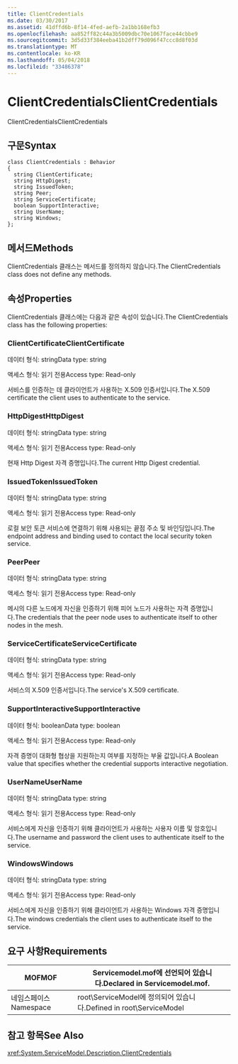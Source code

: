 ```yaml
---
title: ClientCredentials
ms.date: 03/30/2017
ms.assetid: 41dffd6b-8f14-4fed-aefb-2a1bb168efb3
ms.openlocfilehash: aa852ff82c44a3b5009dbc70e1067face44cbbe9
ms.sourcegitcommit: 3d5d33f384eeba41b2dff79d096f47ccc8d8f03d
ms.translationtype: MT
ms.contentlocale: ko-KR
ms.lasthandoff: 05/04/2018
ms.locfileid: "33486378"
---
```

# <a name="clientcredentials"></a><span data-ttu-id="968c8-102">ClientCredentials</span><span class="sxs-lookup"><span data-stu-id="968c8-102">ClientCredentials</span></span>
<span data-ttu-id="968c8-103">ClientCredentials</span><span class="sxs-lookup"><span data-stu-id="968c8-103">ClientCredentials</span></span>  
  
## <a name="syntax"></a><span data-ttu-id="968c8-104">구문</span><span class="sxs-lookup"><span data-stu-id="968c8-104">Syntax</span></span>  
  
```  
class ClientCredentials : Behavior  
{  
  string ClientCertificate;  
  string HttpDigest;  
  string IssuedToken;  
  string Peer;  
  string ServiceCertificate;  
  boolean SupportInteractive;  
  string UserName;  
  string Windows;  
};  
```  
  
## <a name="methods"></a><span data-ttu-id="968c8-105">메서드</span><span class="sxs-lookup"><span data-stu-id="968c8-105">Methods</span></span>  
 <span data-ttu-id="968c8-106">ClientCredentials 클래스는 메서드를 정의하지 않습니다.</span><span class="sxs-lookup"><span data-stu-id="968c8-106">The ClientCredentials class does not define any methods.</span></span>  
  
## <a name="properties"></a><span data-ttu-id="968c8-107">속성</span><span class="sxs-lookup"><span data-stu-id="968c8-107">Properties</span></span>  
 <span data-ttu-id="968c8-108">ClientCredentials 클래스에는 다음과 같은 속성이 있습니다.</span><span class="sxs-lookup"><span data-stu-id="968c8-108">The ClientCredentials class has the following properties:</span></span>  
  
### <a name="clientcertificate"></a><span data-ttu-id="968c8-109">ClientCertificate</span><span class="sxs-lookup"><span data-stu-id="968c8-109">ClientCertificate</span></span>  
 <span data-ttu-id="968c8-110">데이터 형식: string</span><span class="sxs-lookup"><span data-stu-id="968c8-110">Data type: string</span></span>  
  
 <span data-ttu-id="968c8-111">액세스 형식: 읽기 전용</span><span class="sxs-lookup"><span data-stu-id="968c8-111">Access type: Read-only</span></span>  
  
 <span data-ttu-id="968c8-112">서비스를 인증하는 데 클라이언트가 사용하는 X.509 인증서입니다.</span><span class="sxs-lookup"><span data-stu-id="968c8-112">The X.509 certificate the client uses to authenticate to the service.</span></span>  
  
### <a name="httpdigest"></a><span data-ttu-id="968c8-113">HttpDigest</span><span class="sxs-lookup"><span data-stu-id="968c8-113">HttpDigest</span></span>  
 <span data-ttu-id="968c8-114">데이터 형식: string</span><span class="sxs-lookup"><span data-stu-id="968c8-114">Data type: string</span></span>  
  
 <span data-ttu-id="968c8-115">액세스 형식: 읽기 전용</span><span class="sxs-lookup"><span data-stu-id="968c8-115">Access type: Read-only</span></span>  
  
 <span data-ttu-id="968c8-116">현재 Http Digest 자격 증명입니다.</span><span class="sxs-lookup"><span data-stu-id="968c8-116">The current Http Digest credential.</span></span>  
  
### <a name="issuedtoken"></a><span data-ttu-id="968c8-117">IssuedToken</span><span class="sxs-lookup"><span data-stu-id="968c8-117">IssuedToken</span></span>  
 <span data-ttu-id="968c8-118">데이터 형식: string</span><span class="sxs-lookup"><span data-stu-id="968c8-118">Data type: string</span></span>  
  
 <span data-ttu-id="968c8-119">액세스 형식: 읽기 전용</span><span class="sxs-lookup"><span data-stu-id="968c8-119">Access type: Read-only</span></span>  
  
 <span data-ttu-id="968c8-120">로컬 보안 토큰 서비스에 연결하기 위해 사용되는 끝점 주소 및 바인딩입니다.</span><span class="sxs-lookup"><span data-stu-id="968c8-120">The endpoint address and binding used to contact the local security token service.</span></span>  
  
### <a name="peer"></a><span data-ttu-id="968c8-121">Peer</span><span class="sxs-lookup"><span data-stu-id="968c8-121">Peer</span></span>  
 <span data-ttu-id="968c8-122">데이터 형식: string</span><span class="sxs-lookup"><span data-stu-id="968c8-122">Data type: string</span></span>  
  
 <span data-ttu-id="968c8-123">액세스 형식: 읽기 전용</span><span class="sxs-lookup"><span data-stu-id="968c8-123">Access type: Read-only</span></span>  
  
 <span data-ttu-id="968c8-124">메시의 다른 노드에게 자신을 인증하기 위해 피어 노드가 사용하는 자격 증명입니다.</span><span class="sxs-lookup"><span data-stu-id="968c8-124">The credentials that the peer node uses to authenticate itself to other nodes in the mesh.</span></span>  
  
### <a name="servicecertificate"></a><span data-ttu-id="968c8-125">ServiceCertificate</span><span class="sxs-lookup"><span data-stu-id="968c8-125">ServiceCertificate</span></span>  
 <span data-ttu-id="968c8-126">데이터 형식: string</span><span class="sxs-lookup"><span data-stu-id="968c8-126">Data type: string</span></span>  
  
 <span data-ttu-id="968c8-127">액세스 형식: 읽기 전용</span><span class="sxs-lookup"><span data-stu-id="968c8-127">Access type: Read-only</span></span>  
  
 <span data-ttu-id="968c8-128">서비스의 X.509 인증서입니다.</span><span class="sxs-lookup"><span data-stu-id="968c8-128">The service's X.509 certificate.</span></span>  
  
### <a name="supportinteractive"></a><span data-ttu-id="968c8-129">SupportInteractive</span><span class="sxs-lookup"><span data-stu-id="968c8-129">SupportInteractive</span></span>  
 <span data-ttu-id="968c8-130">데이터 형식: boolean</span><span class="sxs-lookup"><span data-stu-id="968c8-130">Data type: boolean</span></span>  
  
 <span data-ttu-id="968c8-131">액세스 형식: 읽기 전용</span><span class="sxs-lookup"><span data-stu-id="968c8-131">Access type: Read-only</span></span>  
  
 <span data-ttu-id="968c8-132">자격 증명이 대화형 협상을 지원하는지 여부를 지정하는 부울 값입니다.</span><span class="sxs-lookup"><span data-stu-id="968c8-132">A Boolean value that specifies whether the credential supports interactive negotiation.</span></span>  
  
### <a name="username"></a><span data-ttu-id="968c8-133">UserName</span><span class="sxs-lookup"><span data-stu-id="968c8-133">UserName</span></span>  
 <span data-ttu-id="968c8-134">데이터 형식: string</span><span class="sxs-lookup"><span data-stu-id="968c8-134">Data type: string</span></span>  
  
 <span data-ttu-id="968c8-135">액세스 형식: 읽기 전용</span><span class="sxs-lookup"><span data-stu-id="968c8-135">Access type: Read-only</span></span>  
  
 <span data-ttu-id="968c8-136">서비스에게 자신을 인증하기 위해 클라이언트가 사용하는 사용자 이름 및 암호입니다.</span><span class="sxs-lookup"><span data-stu-id="968c8-136">The username and password the client uses to authenticate itself to the service.</span></span>  
  
### <a name="windows"></a><span data-ttu-id="968c8-137">Windows</span><span class="sxs-lookup"><span data-stu-id="968c8-137">Windows</span></span>  
 <span data-ttu-id="968c8-138">데이터 형식: string</span><span class="sxs-lookup"><span data-stu-id="968c8-138">Data type: string</span></span>  
  
 <span data-ttu-id="968c8-139">액세스 형식: 읽기 전용</span><span class="sxs-lookup"><span data-stu-id="968c8-139">Access type: Read-only</span></span>  
  
 <span data-ttu-id="968c8-140">서비스에게 자신을 인증하기 위해 클라이언트가 사용하는 Windows 자격 증명입니다.</span><span class="sxs-lookup"><span data-stu-id="968c8-140">The windows credentials the client uses to authenticate itself to the service.</span></span>  
  
## <a name="requirements"></a><span data-ttu-id="968c8-141">요구 사항</span><span class="sxs-lookup"><span data-stu-id="968c8-141">Requirements</span></span>  
  
|<span data-ttu-id="968c8-142">MOF</span><span class="sxs-lookup"><span data-stu-id="968c8-142">MOF</span></span>|<span data-ttu-id="968c8-143">Servicemodel.mof에 선언되어 있습니다.</span><span class="sxs-lookup"><span data-stu-id="968c8-143">Declared in Servicemodel.mof.</span></span>|  
|---------|-----------------------------------|  
|<span data-ttu-id="968c8-144">네임스페이스</span><span class="sxs-lookup"><span data-stu-id="968c8-144">Namespace</span></span>|<span data-ttu-id="968c8-145">root\ServiceModel에 정의되어 있습니다.</span><span class="sxs-lookup"><span data-stu-id="968c8-145">Defined in root\ServiceModel</span></span>|  
  
## <a name="see-also"></a><span data-ttu-id="968c8-146">참고 항목</span><span class="sxs-lookup"><span data-stu-id="968c8-146">See Also</span></span>  
 <xref:System.ServiceModel.Description.ClientCredentials>
